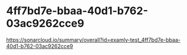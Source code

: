 # 4ff7bd7e-bbaa-40d1-b762-03ac9262cce9
https://sonarcloud.io/summary/overall?id=examly-test_4ff7bd7e-bbaa-40d1-b762-03ac9262cce9
